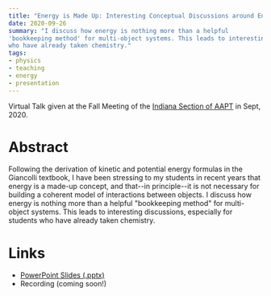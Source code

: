 ```yaml
---
title: "Energy is Made Up: Interesting Conceptual Discussions around Energy and its Definition"
date: 2020-09-26
summary: "I discuss how energy is nothing more than a helpful 
'bookkeeping method' for multi-object systems. This leads to interesting discussions, especially for students
who have already taken chemistry."
tags:
- physics
- teaching
- energy
- presentation
---
```


Virtual Talk given at the Fall Meeting of the [Indiana Section of AAPT](http://www.inaapt.org/) in Sept, 2020.

# Abstract

Following the derivation of kinetic and potential energy formulas in the Giancolli textbook, I have been stressing
to my students in recent years that energy is a made-up concept, and that--in principle--it is not necessary for
building a coherent model of interactions between objects. I discuss how energy is nothing more than a helpful
"bookkeeping method" for multi-object systems. This leads to interesting discussions, especially for students
who have already taken chemistry.

# Links

 * [PowerPoint Slides (.pptx)](energy.pptx)
 * Recording (coming soon!)